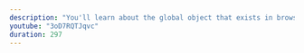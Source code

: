 ```yaml
---
description: "You'll learn about the global object that exists in browser environments called the window object. Also, how every global is a property of it." 
youtube: "3oD7RQTJqvc" 
duration: 297 
---
```

